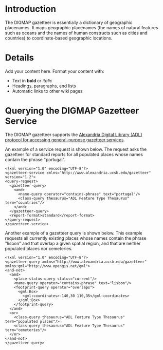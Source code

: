# Introduction #

The DIGMAP gazetteer is essentially a dictionary of geographic placenames. It maps geographic placenames (the names of natural features such as oceans and the names of human constructs such as cities and countries) to coordinate-based geographic locations.

# Details #

Add your content here.  Format your content with:
  * Text in **bold** or _italic_
  * Headings, paragraphs, and lists
  * Automatic links to other wiki pages

# Querying the DIGMAP Gazetteer Service #

The DIGMAP gazetteer supports the [Alexandria Digital Library (ADL) protocol for accessing general-purpose gazetteer services](http://www.alexandria.ucsb.edu/gazetteer/protocol/specification.html).

An example of a service request is shown below. The request asks the gazetteer for standard reports for all populated places whose names contain the phrase "portugal".

```
<?xml version="1.0" encoding="UTF-8"?>
<gazetteer-service xmlns="http://www.alexandria.ucsb.edu/gazetteer" version="1.2">
<query-request>
  <gazetteer-query>
    <and>
      <name-query operator="contains-phrase" text="portugal"/>
      <class-query thesaurus="ADL Feature Type Thesaurus" term="countries"/>
    </and>
  </gazetteer-query>
  <report-format>standard</report-format>
</query-request>
</gazetteer-service>
```

Another example of a gazetteer query is shown below. This example requests all currently existing places whose names contain the phrase "lisbon" and that overlap a given spatial region, and that are neither populated places nor cemeteries.

```
<?xml version="1.0" encoding="UTF-8"?>
<gazetteer-query xmlns="http://www.alexandria.ucsb.edu/gazetteer" xmlns:gml="http://www.opengis.net/gml">
<and-not>
  <and>
    <place-status-query status="current"/>
    <name-query operator="contains-phrase" text="lisbon"/>
    <footprint-query operator="overlaps">
      <gml:Box>
        <gml:coordinates>-140,30 110,35</gml:coordinates>
      </gml:Box>
    </footprint-query>
  </and>
  <or>
    <class-query thesaurus="ADL Feature Type Thesaurus" term="populated places"/>
    <class-query thesaurus="ADL Feature Type Thesaurus" term="cemeteries"/>
  </or>
</and-not>
</gazetteer-query>
```